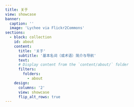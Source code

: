 ```yaml
---
title: 关于
view: showcase
banner:
  caption: ''
  image: 'Lychee via Flickr2Commons'
sections:
  - block: collection
    id: about
    content:
      title: '关于'
      subtitle: '基本名词（或术语）简介与导航'
      text: 
      # Display content from the `content/about/` folder
      filters:
        folders:
          - about
    design:
      columns: '2'
      view: showcase
      flip_alt_rows: true
---
```

